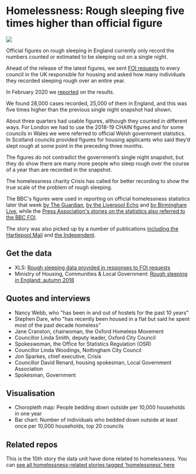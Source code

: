 # Homelessness: Rough sleeping five times higher than official figure

![](https://ichef.bbci.co.uk/news/624/cpsprodpb/6F4C/production/_111029482_roughsleepmaprate-nc.png)

Official figures on rough sleeping in England currently only record the numbers counted or estimated to be sleeping out on a single night.

Ahead of the release of the latest figures, we sent [FOI requests](https://github.com/BBC-Data-Unit/homelessness-real-figure/blob/master/foirequest.md) to every council in the UK responsible for housing and asked how many individuals they recorded sleeping rough over an entire year.

In February 2020 we [reported](https://www.bbc.co.uk/news/uk-england-51398425) on the results.

We found 28,000 cases recorded, 25,000 of them in England, and this was five times higher than the previous single night snapshot had shown.

About three quarters had usable figures, although they counted in different ways. For London we had to use the 2018-19 CHAIN figures and for some councils in Wales we were referred to official Welsh government statistics. In Scotland councils provided figures for housing applicants who said they’d slept rough at some point in the preceding three months.

The figures do not contradict the government’s single night snapshot, but they do show there are many more people who sleep rough over the course of a year than are recorded in the snapshot.

The homelessness charity Crisis has called for better recording to show the true scale of the problem of rough sleeping.

The BBC's figures were used in reporting on official homelessness statistics later that week [by The Guardian](https://www.theguardian.com/society/2020/feb/27/questions-raised-as-england-rough-sleeping-figures-show-9-fall), [by the Liverpool Echo](https://www.liverpoolecho.co.uk/news/liverpool-news/rough-sleeper-figures-not-telling-17823298) and [by Birmingham Live](https://www.birminghammail.co.uk/news/midlands-news/how-many-homeless-people-were-17819289), while the [Press Association's stories on the statistics also referred to the BBC FOI](https://www.chardandilminsternews.co.uk/news/national/18265730.rough-sleepers-england-fall-second-year-row/). 

The story was also picked up by a number of publications [including the Hartlepool Mail](https://www.hartlepoolmail.co.uk/read-this/levels-homelessness-uk-are-actually-five-times-higher-official-reports-2000862) and [the Independent](https://www.independent.co.uk/news/uk/home-news/homelessness-uk-rough-sleeping-streets-latest-a9360306.html).

## Get the data

* XLS: [Rough sleeping data provided in responses to FOI requests](https://github.com/BBC-Data-Unit/homelessness-real-figure/blob/master/BBC%20Rough%20sleeping%20FOI%20analysis.xlsx)
* Ministry of Housing, Communities & Local Government: [Rough sleeping in England: autumn 2018](https://www.gov.uk/government/statistics/rough-sleeping-in-england-autumn-2018)

## Quotes and interviews

* Nancy Webb, who "has been in and out of hostels for the past 10 years"
* Stephen Dare, who "has recently been housed in a flat but said he spent most of the past decade homeless"
* Jane Cranston, chairwoman, the Oxford Homeless Movement
* Councillor Linda Smith, deputy leader, Oxford City Council
* Spokeswoman, the Office for Statistics Regulation (OSR) 
* Councillor Linda Woodings, Nottingham City Council 
* Jon Sparkes, chief executive, Crisis
* Councillor David Renard, housing spokesman, Local Government Association
* Spokesman, Government 

## Visualisation

* Choropleth map: People bedding down outside per 10,000 households in one year
* Bar chart: Number of individuals who bedded down outside at least once per 10,000 households, top 20 councils 

## Related repos

This is the 10th story the data unit have done related to homelessness. You can [see all homelessness-related stories tagged 'homelessness' here](https://github.com/search?q=topic%3Ahomelessness+org%3ABBC-Data-Unit&type=Repositories)
